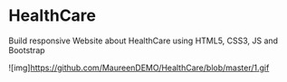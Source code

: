 # HealthCare
Build responsive Website about HealthCare using HTML5, CSS3, JS and Bootstrap


![img]https://github.com/MaureenDEMO/HealthCare/blob/master/1.gif
